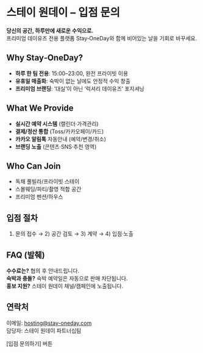 # 스테이 원데이 – 입점 문의

**당신의 공간, 하루만에 새로운 수익으로.**  
프리미엄 데이유즈 전용 플랫폼 Stay‑OneDay와 함께 비어있는 날을 기회로 바꾸세요.

## Why Stay‑OneDay?
- **하루 한 팀 전용**: 15:00–23:00, 완전 프라이빗 이용
- **유휴일 매출화**: 숙박이 없는 날에도 안정적 수익 창출
- **프리미엄 브랜딩**: ‘대실’이 아닌 ‘럭셔리 데이유즈’ 포지셔닝

## What We Provide
- **실시간 예약 시스템** (캘린더·가격관리)
- **결제/정산 통합** (Toss/카카오페이/카드)
- **카카오 알림톡** 자동안내 (예약/변경/취소)
- **브랜딩 노출** (콘텐츠·SNS·추천 영역)

## Who Can Join
- 독채 풀빌라/프라이빗 스테이
- 스몰웨딩/파티/촬영 적합 공간
- 프리미엄 펜션/하우스

## 입점 절차
1) 문의 접수 → 2) 공간 검토 → 3) 계약 → 4) 입점·노출

## FAQ (발췌)
**수수료는?** 협의 후 안내드립니다.  
**숙박과 충돌?** 숙박 예약일은 자동으로 판매 차단됩니다.  
**홍보 지원?** 스테이 원데이 채널/캠페인에 노출됩니다.

## 연락처
이메일: hosting@stay-oneday.com  
담당자: 스테이 원데이 파트너십팀

[입점 문의하기] 버튼